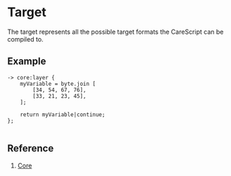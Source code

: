 # Target
The target represents all the possible target formats the CareScript can be compiled to.

## Example
```
-> core:layer {
    myVariable = byte.join [
        [34, 54, 67, 76],
        [33, 21, 23, 45],
    ];

    return myVariable|continue;
};


```

## Reference
1. [Core](core/readme.md)